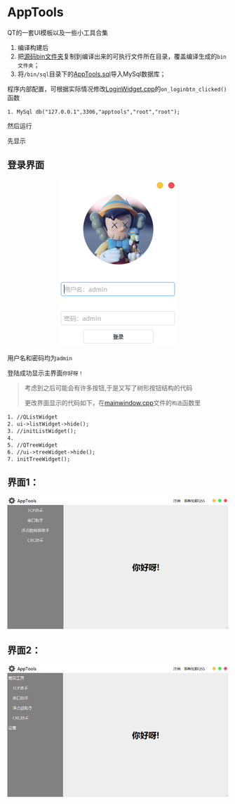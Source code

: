 # AppTools
QT的一套UI模板以及一些小工具合集

1. 编译构建后
2. 把[源码bin文件夹](AppTools/bin)复制到编译出来的可执行文件所在目录，覆盖编译生成的`bin文件夹`；
3. 将`/bin/sql`目录下的[AppTools.sql](AppTools/bin/sql/AppTools.sql)导入MySql数据库；

程序内部配置，可根据实际情况修改[LoginWidget.cpp](AppTools/ui/LoginWidget.cpp)的`on_loginbtn_clicked()`函数

    1. MySql db("127.0.0.1",3306,"apptools","root","root");

然后运行

先显示

## 登录界面 ##

<div align=center><img src="AppTools/pic/Login.png"></div>


用户名和密码均为`admin`

登陆成功显示主界面`你好呀！`

> 考虑到之后可能会有许多按钮,于是又写了树形按钮结构的代码
> 
> 更改界面显示的代码如下，在[mainwindow.cpp](AppTools/ui/mainwindow.cpp)文件的`构造`函数里

    1. //QListWidget
    2. ui->listWidget->hide();
    3. //initListWidget();
    4. 
    5. //QTreeWidget
    6. //ui->treeWidget->hide();
    7. initTreeWidget();

## 界面1： ##
<div align=center><img src="AppTools/pic/AppTools_1.png"></div>


## 界面2： ##
<div align=center><img src="AppTools/pic/AppTools_2.png"></div>
